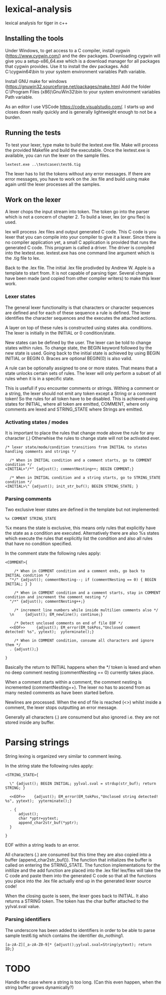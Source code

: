 # lexical-analysis
lexical analysis for tiger in c++

## Installing the tools

Under Windows, to get access to a C compiler, install cygwin (https://www.cygwin.com/) and the dev packages.
Downloading cygwin will give you a setup-x86_64.exe which is a download manager for all packages that cygwin provides.
Use it to install the dev packages. Add C:\cygwin64\bin to your system environment variables Path variable.

Install GNU make for windows (https://gnuwin32.sourceforge.net/packages/make.htm)
Add the folder C:\Program Files (x86)\GnuWin32\bin to your system environment variables Path variable.

As an editor I use VSCode https://code.visualstudio.com/. 
I starts up and closes down really quickly and is generally lightweight enough to not be a burden.

## Running the tests

To test your lexer, type make to build the lextest.exe file.
Make will process the provided Makefile and build the executable.
Once the lextest.exe is available, you can run the lexer on the sample files.

```
lextest.exe ..\testcases\test6.tig
```

The lexer has to list the tokens without any error messages.
If there are error messages, you have to work on the .lex file and build using make again until the lexer
processes all the samples.

## Work on the lexer

A lexer chops the input stream into token. The token go into the parser which is not a concern of chapter 2.
To build a lexer, lex (or gnu flex) is used.

lex will process .lex files and output generated C code. This C code is you lexer that you can compile into
your compiler to give it a lexer. Since there is no compiler application yet, a small C application is 
provided that runs the generated C code. This program is called a driver. The driver is compiled into
the lextest.exe. lextest.exe has one command line argument which is the .tig file to lex.

Back to the .lex file. The initial .lex file prodivded by Andrew W. Apple is a template to start from.
It is not capable of parsing tiger. Several changes have been made (and copied from other compiler writers)
to make this lexer work.

### Lexer states

The general lexer functionality is that characters or character sequences are defined and for each of these
sequence a rule is defined. The lexer identifies the character sequences and the executes the attached actions.

A layer on top of these rules is constructed using states aka. conditions.
The lexer is initially in the INITIAL or 0 condition/state.

New states can be defined by the user. The lexer can be told to change states within rules.
To change state, the BEGIN keyword followed by the new state is used.
Going back to the initial state is achieved by using BEGIN INITIAL or BEGIN 0.
Braces are optional BEGIN(0) is also valid.

A rule can be optionally assigned to one or more states.
That means that a state unlocks certain sets of rules. The lexer will only perform a subset of all rules
when it is in a specific state.

This is usefull if you encounter comments or strings. Withing a comment or a string, the lexer should not
emit any token except a String or a comment token! So the rules for all token have to be disabled.
This is achieved using states for INITIAL, where all token are emitted, COMMENT, where only comments are
lexed and STRING_STATE where Strings are emitted.

### Activating states / modes

It is important to place the rules that change mode above the rule for any character (.)
Otherwhise the rules to change state will not be activated ever.

```
/* lexer state/mode/condition transitions from INITIAL to states handling comments and strings */

  /* When in INITIAL condition and a comment starts, go to COMMENT condition */
<INITIAL>"/*" {adjust(); commentNesting++; BEGIN COMMENT;}

  /* When in INITIAL condition and a string starts, go to STRING_STATE condition */
<INITIAL>\" {adjust(); init_str_buf(); BEGIN STRING_STATE; }
```

### Parsing comments

Two exclusive lexer states are defined in the template but not implemented:

```
%x COMMENT STRING_STATE
```

%x means the state is exclusive, this means only rules that explicitly have the state as a condition are executed.
Alternatively there are also %s states which execute the rules that explicitly list the condition and also 
all rules that have no condition specified.

In the comment state the following rules apply:

```
<COMMENT>{
  
    /* When in COMMENT condition and a comment ends, go back to INITIAL condition */
  "*/" {adjust(); commentNesting--; if (commentNesting == 0) { BEGIN INITIAL; } }

    /* When in COMMENT condition and a comment starts, stay in COMMENT condition and increment the comment nesting */
  "/*" {adjust(); commentNesting++;}

    /* increment line numbers while inside multilien comments also */
  \n	 {adjust(); EM_newline(); continue;}

    /* Detect unclosed comments on end of file EOF */
  <<EOF>>     {adjust(); EM_error(EM_tokPos,"Unclosed comment detected! %s", yytext);  yyterminate();}

    /* When in COMMENT condition, consume all characters and ignore them */
  . {adjust();}

}
```

Basically the return to INITIAL happens when the */ token is lexed and when no deep comment nesting (commentNesting == 0)
currently takes place.

When a comment starts within a comment, the comment nesting is incremented (commentNesting++). The lexer no has to
ascend from as many nested comments as have been started before.

Newlines are processed. When the end of file is reached (<<EOF>>) whilst inside a comment, the lexer stops outputting
an error message.

Generally all characters (.) are consumend but also ignored i.e. they are not stored inside any buffer.


# Parsing strings

String lexing is organized very similar to comment lexing.

In the string state the following rules apply:

```
<STRING_STATE>{

  \" {adjust(); BEGIN INITIAL; yylval.sval = strdup(str_buf); return STRING; }

  <<EOF>>	 {adjust(); EM_error(EM_tokPos,"Unclosed string detected! %s", yytext);  yyterminate();}

  . {
      adjust();
      char *yptr=yytext;
      append_char2str_buf(*yptr);
  }

}
```

EOF within a string leads to an error.

All characters (.) are consumed but this time they are also copied into a buffer (append_char2str_buf()).
The function that initializes the buffer is called on entering the STRING_STATE. The function implementations
for the initilize and the add function are placed into the .lex file! lex/flex will take the C code
and paste them into the generated C code so that all the functions you place into the .lex file actually
end up in the generated lexer source code!

When the closing quote is seen, the lexer goes back to INITIAL. It also returns a STRING token.
The token has the char buffer attached to the yylval.sval value.

### Parsing identifiers

The underscore has been added to identifiers in order to be able to parse sample test6.tig which
contains the identifier do_nothing1.

```
[a-zA-Z][_a-zA-Z0-9]* {adjust();yylval.sval=String(yytext); return ID;}
```
 
# TODO

Handle the case where a string is too long. (Can this even happen, when the string buffer grows dynamically?)